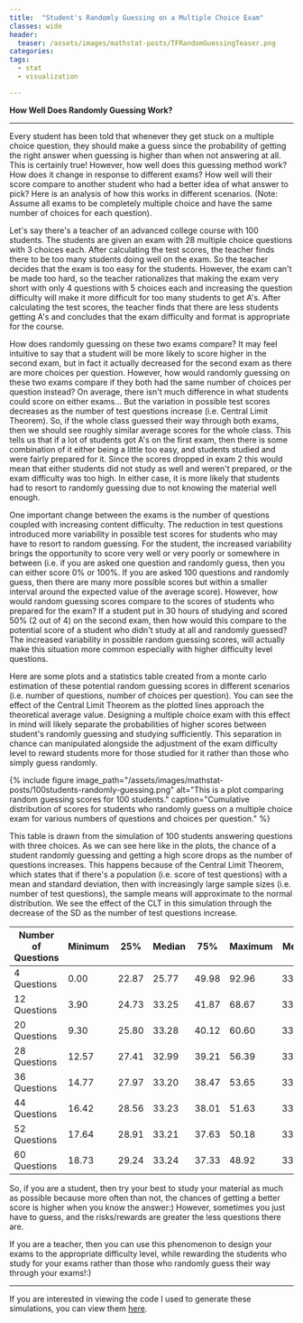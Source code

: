 ```yaml
---
title:  "Student's Randomly Guessing on a Multiple Choice Exam"
classes: wide
header:
  teaser: /assets/images/mathstat-posts/TFRandomGuessingTeaser.png
categories:
tags:
  - stat
  - visualization

---
```


**How Well Does Randomly Guessing Work?**

---

Every student has been told that whenever they get stuck on a multiple choice question, they should make a guess since the probability of getting the right answer when guessing is higher than when not answering at all. This is certainly true! However, how well does this guessing method work? How does it change in response to different exams? How well will their score compare to another student who had a better idea of what answer to pick? Here is an analysis of how this works in different scenarios. (Note: Assume all exams to be completely multiple choice and have the same number of choices for each question).

Let's say there's a teacher of an advanced college course with 100 students. The students are given an exam with 28 multiple choice questions with 3 choices each. After calculating the test scores, the teacher finds there to be too many students doing well on the exam. So the teacher decides that the exam is too easy for the students. However, the exam can't be made too hard, so the teacher rationalizes that making the exam very short with only 4 questions with 5 choices each and increasing the question difficulty will make it more difficult for too many students to get A's. After calculating the test scores, the teacher finds that there are less students getting A's and concludes that the exam difficulty and format is appropriate for the course.

How does randomly guessing on these two exams compare? It may feel intuitive to say that a student will be more likely to score higher in the second exam, but in fact it actually decreased for the second exam as there are more choices per question. However, how would randomly guessing on these two exams compare if they both had the same number of choices per question instead? On average, there isn't much difference in what students could score on either exams... But the variation in possible test scores decreases as the number of test questions increase (i.e. Central Limit Theorem). So, if the whole class guessed their way through both exams, then we should see roughly similar average scores for the whole class. This tells us that if a lot of students got A's on the first exam, then there is some combination of it either being a little too easy, and students studied and were fairly prepared for it. Since the scores dropped in exam 2 this would mean that either students did not study as well and weren't prepared, or the exam difficulty was too high. In either case, it is more likely that students had to resort to randomly guessing due to not knowing the material well enough.

One important change between the exams is the number of questions coupled with increasing content difficulty. The reduction in test questions introduced more variability in possible test scores for students who may have to resort to random guessing. For the student, the increased variability brings the opportunity to score very well or very poorly or somewhere in between (i.e. if you are asked one question and randomly guess, then you can either score 0% or 100%. If you are asked 100 questions and randomly guess, then there are many more possible scores but within a smaller interval around the expected value of the average score). However, how would random guessing scores compare to the scores of students who prepared for the exam? If a student put in 30 hours of studying and scored 50% (2 out of 4) on the second exam, then how would this compare to the potential score of a student who didn't study at all and randomly guessed? The increased variability in possible random guessing scores, will actually make this situation more common especially with higher difficulty level questions.

Here are some plots and a statistics table created from a monte carlo estimation of these potential random guessing scores in different scenarios (i.e. number of questions, number of choices per question). You can see the effect of the Central Limit Theorem as the plotted lines approach the theoretical average value. Designing a multiple choice exam with this effect in mind will likely separate the probabilities of higher scores between student's randomly guessing and studying sufficiently. This separation in chance can manipulated alongside the adjustment of the exam difficulty level to reward students more for those studied for it rather than those who simply guess randomly.

{% include figure image_path="/assets/images/mathstat-posts/100students-randomly-guessing.png" alt="This is a plot comparing random guessing scores for 100 students." caption="Cumulative distribution of scores for students who randomly guess on a multiple choice exam for various numbers of questions and choices per question." %}

This table is drawn from the simulation of 100 students answering questions with three choices. As we can see here like in the plots, the chance of a student randomly guessing and getting a high score drops as the number of questions increases. This happens because of the Central Limit Theorem, which states that if there's a population (i.e. score of test questions) with a mean and standard deviation, then with increasingly large sample sizes (i.e. number of test questions), the sample means will approximate to the normal distribution. We see the effect of the CLT in this simulation through the decrease of the SD as the number of test questions increase.

| Number of Questions | Minimum | 25%   | Median | 75%   | Maximum | Mean  | SD    |
|---------------------|---------|-------|--------|-------|---------|-------|-------|
| 4 Questions         | 0.00    | 22.87 | 25.77  | 49.98 | 92.96   | 33.29 | 23.52 |
| 12 Questions        | 3.90    | 24.73 | 33.25  | 41.87 | 68.67   | 33.34 | 13.57 |
| 20 Questions        | 9.30    | 25.80 | 33.28  | 40.12 | 60.60   | 33.32 | 10.50 |
| 28 Questions        | 12.57   | 27.41 | 32.99  | 39.21 | 56.39   | 33.35 | 8.89  |
| 36 Questions        | 14.77   | 27.97 | 33.20  | 38.47 | 53.65   | 33.31 | 7.84  |
| 44 Questions        | 16.42   | 28.56 | 33.23  | 38.01 | 51.63   | 33.33 | 7.09  |
| 52 Questions        | 17.64   | 28.91 | 33.21  | 37.63 | 50.18   | 33.33 | 6.53  |
| 60 Questions        | 18.73   | 29.24 | 33.24  | 37.33 | 48.92   | 33.33 | 6.06  |

So, if you are a student, then try your best to study your material as much as possible because more often than not, the chances of getting a better score is higher when you know the answer:) However, sometimes you just have to guess, and the risks/rewards are greater the less questions there are.

If you are a teacher, then you can use this phenomenon to design your exams to the appropriate difficulty level, while rewarding the students who study for your exams rather than those who randomly guess their way through your exams!:)

---

If you are interested in viewing the code I used to generate these simulations, you can view them [here](https://github.com/wjonasreger/stats-is-fun).
